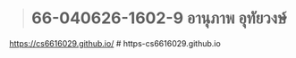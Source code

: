 > <h1>66-040626-1602-9 อานุภาพ อุทัยวงษ์</h1>
 https://cs6616029.github.io/
#   h t t p s - c s 6 6 1 6 0 2 9 . g i t h u b . i o  
 